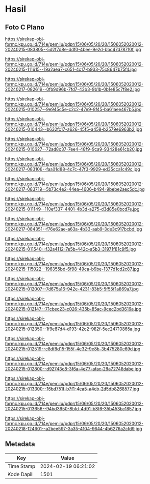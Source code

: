 # Hasil

## Foto C Plano

https://sirekap-obj-formc.kpu.go.id/714e/pemilu/pdpr/15/06/05/20/20/1506052020012-20240215-083805--5d2f7d8e-ddf0-4bee-9e2d-bbc47d78710f.jpg

https://sirekap-obj-formc.kpu.go.id/714e/pemilu/pdpr/15/06/05/20/20/1506052020012-20240215-111615--19a2aea7-c651-4c17-b933-75c8647b75f4.jpg

https://sirekap-obj-formc.kpu.go.id/714e/pemilu/pdpr/15/06/05/20/20/1506052020012-20240217-082619--0fb9d96b-7fd7-43b3-9b1b-0b1e85c7f8e2.jpg

https://sirekap-obj-formc.kpu.go.id/714e/pemilu/pdpr/15/06/05/20/20/1506052020012-20240215-010257--9e945c5e-c2c2-47e9-8f45-ba61aee467b5.jpg

https://sirekap-obj-formc.kpu.go.id/714e/pemilu/pdpr/15/06/05/20/20/1506052020012-20240215-010443--b632fc17-a626-45f5-a458-b2579e6963b2.jpg

https://sirekap-obj-formc.kpu.go.id/714e/pemilu/pdpr/15/06/05/20/20/1506052020012-20240215-010627--72ad8c37-7ee4-48f9-9ca9-93428e61cb20.jpg

https://sirekap-obj-formc.kpu.go.id/714e/pemilu/pdpr/15/06/05/20/20/1506052020012-20240217-083106--faa01d88-4c7c-47f3-9929-ed35cca1c49c.jpg

https://sirekap-obj-formc.kpu.go.id/714e/pemilu/pdpr/15/06/05/20/20/1506052020012-20240217-083719--5b73c4e2-44ea-4606-b494-9bebe2aec5dc.jpg

https://sirekap-obj-formc.kpu.go.id/714e/pemilu/pdpr/15/06/05/20/20/1506052020012-20240215-011149--110ef337-4401-4b3d-a275-d3d85e0bcd7e.jpg

https://sirekap-obj-formc.kpu.go.id/714e/pemilu/pdpr/15/06/05/20/20/1506052020012-20240217-084351--f76e62ae-a63a-4b33-aab9-3de3c917bcbd.jpg

https://sirekap-obj-formc.kpu.go.id/714e/pemilu/pdpr/15/06/05/20/20/1506052020012-20240215-011540--f32a4112-7e5b-442c-a5b3-31971f81c9f5.jpg

https://sirekap-obj-formc.kpu.go.id/714e/pemilu/pdpr/15/06/05/20/20/1506052020012-20240215-115022--196355bd-6f98-49ca-b9be-1377d1cd2c87.jpg

https://sirekap-obj-formc.kpu.go.id/714e/pemilu/pdpr/15/06/05/20/20/1506052020012-20240215-012007--7d675a16-942e-4231-83b5-5f55f1a869a7.jpg

https://sirekap-obj-formc.kpu.go.id/714e/pemilu/pdpr/15/06/05/20/20/1506052020012-20240215-012147--71cbec23-c026-435b-85ac-9cec2bd3616a.jpg

https://sirekap-obj-formc.kpu.go.id/714e/pemilu/pdpr/15/06/05/20/20/1506052020012-20240215-012350--1f9e87d4-d193-42c2-982f-5ec24710865a.jpg

https://sirekap-obj-formc.kpu.go.id/714e/pemilu/pdpr/15/06/05/20/20/1506052020012-20240215-012519--c8df8d15-155f-4e32-9e8b-3b475280e69d.jpg

https://sirekap-obj-formc.kpu.go.id/714e/pemilu/pdpr/15/06/05/20/20/1506052020012-20240215-012800--d92743c8-3f6a-4e77-afac-28a72748dabe.jpg

https://sirekap-obj-formc.kpu.go.id/714e/pemilu/pdpr/15/06/05/20/20/1506052020012-20240215-013300--16bd751f-b7f1-4ea5-a4cb-2d5db8268577.jpg

https://sirekap-obj-formc.kpu.go.id/714e/pemilu/pdpr/15/06/05/20/20/1506052020012-20240215-013656--94bd3650-8bfd-4d91-b8f6-35b453bc1857.jpg

https://sirekap-obj-formc.kpu.go.id/714e/pemilu/pdpr/15/06/05/20/20/1506052020012-20240218-124601--a2bee597-3a35-4104-9644-4b6276a2cfd9.jpg


## Metadata

| Key        | Value               |
| ---------- | ------------------- |
| Time Stamp | 2024-02-19 06:21:02 |
| Kode Dapil | 1501                |



